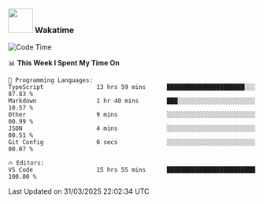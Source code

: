 ### <img src="https://media.giphy.com/media/VgCDAzcKvsR6OM0uWg/giphy.gif" width="50"> Wakatime

  <!--START_SECTION:waka-->
![Code Time](http://img.shields.io/badge/Code%20Time-1%2C531%20hrs%2018%20mins-blue)

📊 **This Week I Spent My Time On** 

```text
💬 Programming Languages: 
TypeScript               13 hrs 59 mins      ██████████████████████░░░   87.83 % 
Markdown                 1 hr 40 mins        ███░░░░░░░░░░░░░░░░░░░░░░   10.57 % 
Other                    9 mins              ░░░░░░░░░░░░░░░░░░░░░░░░░   00.99 % 
JSON                     4 mins              ░░░░░░░░░░░░░░░░░░░░░░░░░   00.51 % 
Git Config               0 secs              ░░░░░░░░░░░░░░░░░░░░░░░░░   00.07 % 

🔥 Editors: 
VS Code                  15 hrs 55 mins      █████████████████████████   100.00 % 
```


 Last Updated on 31/03/2025 22:02:34 UTC
<!--END_SECTION:waka-->
